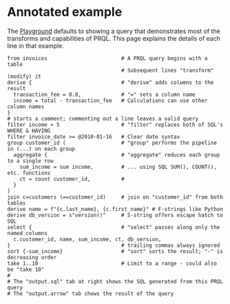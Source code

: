 # Annotated example

The [Playground](https://prql-lang.org/playground) defaults to showing a query
that demonstrates most of the transforms and capabilities of PRQL. This page
explains the details of each line in that example.

<!--
  This is the full query from the Playground. It needs to be explained line by line
  It is not currently linked into the SUMMARY.md page
-->

```prql no-eval
from invoices                        # A PRQL query begins with a table
                                     # Subsequent lines "transform" (modify) it
derive {                             # "derive" adds columns to the result
  transaction_fee = 0.8,             # "=" sets a column name
  income = total - transaction_fee   # Calculations can use other column names
}
# starts a comment; commenting out a line leaves a valid query
filter income > 5                    # "filter" replaces both of SQL's WHERE & HAVING
filter invoice_date >= @2010-01-16   # Clear date syntax
group customer_id (                  # "group" performs the pipeline in (...) on each group
  aggregate {                        # "aggregate" reduces each group to a single row
    sum_income = sum income,         # ... using SQL SUM(), COUNT(), etc. functions
    ct = count customer_id,          #
  }
)
join c=customers (==customer_id)     # join on "customer_id" from both tables
derive name = f"{c.last_name}, {c.first_name}" # F-strings like Python
derive db_version = s"version()"     # S-string offers escape hatch to SQL
select {                             # "select" passes along only the named columns
  c.customer_id, name, sum_income, ct, db_version,
}                                    # trailing commas always ignored
sort {-sum_income}                   # "sort" sorts the result; "-" is decreasing order
take 1..10                           # Limit to a range - could also be "take 10"
#
# The "output.sql" tab at right shows the SQL generated from this PRQL query
# The "output.arrow" tab shows the result of the query
```
